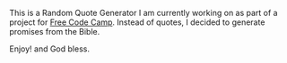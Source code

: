 This is a Random Quote Generator I am currently working on as part of a project for [Free Code Camp](https://www.freecodecamp.org).
Instead of quotes, I decided to generate promises from the Bible.

Enjoy! and God bless.

